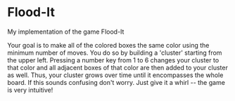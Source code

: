 Flood-It
========

My implementation of the game Flood-It

Your goal is to make all of the colored boxes the same color using the minimum number of moves.
You do so by building a 'cluster' starting from the upper left. 
Pressing a number key from 1 to 6 changes your cluster to that color and all 
adjacent boxes of that color are then added to your cluster as well. Thus, your cluster grows over time until it encompasses the whole board.
If this sounds confusing don't worry. Just give it a whirl -- the game is very intuitive!
